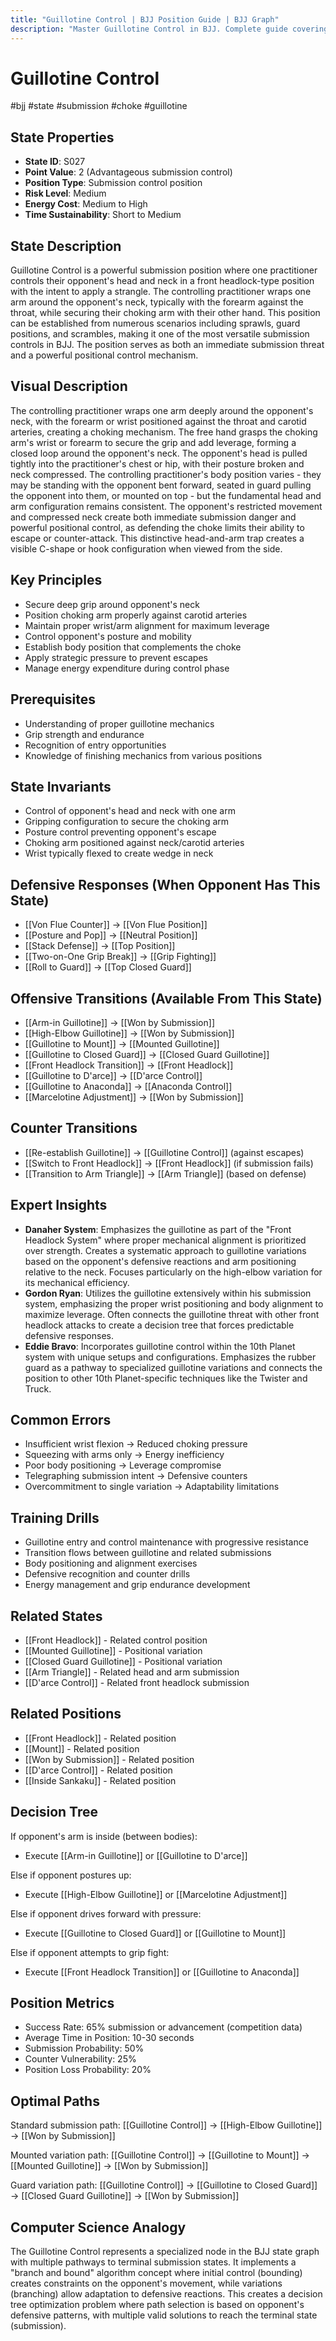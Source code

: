 ```yaml
---
title: "Guillotine Control | BJJ Position Guide | BJJ Graph"
description: "Master Guillotine Control in BJJ. Complete guide covering setup, control, escapes, and transitions. Success rate: 65%."
---
```




<!-- Schema Markup for SEO -->
<script type="application/ld+json">
{
  "@context": "https://schema.org",
  "@type": "HowTo",
  "name": "How to Use Guillotine Control in BJJ",
  "description": "Complete guide to executing techniques and transitions from Guillotine Control.",
  "step": [
    {
      "@type": "HowToStep",
      "name": "Execute Arm-in Guillotine",
      "text": "From this position, execute Arm-in Guillotine to transition to Won by Submission.",
      "position": 1
    },
    {
      "@type": "HowToStep",
      "name": "Execute High-Elbow Guillotine",
      "text": "From this position, execute High-Elbow Guillotine to transition to Won by Submission.",
      "position": 2
    },
    {
      "@type": "HowToStep",
      "name": "Execute Guillotine to Mount",
      "text": "From this position, execute Guillotine to Mount to transition to Mounted Guillotine.",
      "position": 3
    },
    {
      "@type": "HowToStep",
      "name": "Execute Guillotine to Closed Guard",
      "text": "From this position, execute Guillotine to Closed Guard to transition to Closed Guard Guillotine.",
      "position": 4
    },
    {
      "@type": "HowToStep",
      "name": "Execute Front Headlock Transition",
      "text": "From this position, execute Front Headlock Transition to transition to Front Headlock.",
      "position": 5
    },
    {
      "@type": "HowToStep",
      "name": "Execute Guillotine to D'arce",
      "text": "From this position, execute Guillotine to D'arce to transition to D'arce Control.",
      "position": 6
    }
  ],
  "tool": [
    "BJJ Gi or No-Gi attire",
    "Training partner",
    "Mat space"
  ],
  "totalTime": "PT5M"
}
</script>
<script type="application/ld+json">
{
  "@context": "https://schema.org",
  "@type": "BreadcrumbList",
  "itemListElement": [
    {
      "@type": "ListItem",
      "position": 1,
      "name": "Home",
      "item": "https://bjjgraph.com/"
    },
    {
      "@type": "ListItem",
      "position": 2,
      "name": "Positions",
      "item": "https://bjjgraph.com/positions/"
    },
    {
      "@type": "ListItem",
      "position": 3,
      "name": "Guillotine Control",
      "item": "https://bjjgraph.com/positions/guillotine-control"
    }
  ]
}
</script>



<script type="application/ld+json">
{
  "@context": "https://schema.org",
  "@type": "WebPage",
  "name": "Guillotine Control",
  "description": "Master Guillotine Control in BJJ. Complete guide covering setup, control, escapes, and transitions. Success rate: 65%.",
  "url": "https://bjjgraph.com/positions/guillotine-control",
  "isPartOf": {
    "@type": "WebSite",
    "name": "BJJ Graph",
    "url": "https://bjjgraph.com"
  }
}
</script>

# Guillotine Control
#bjj #state #submission #choke #guillotine

## State Properties
- **State ID**: S027
- **Point Value**: 2 (Advantageous submission control)
- **Position Type**: Submission control position
- **Risk Level**: Medium
- **Energy Cost**: Medium to High
- **Time Sustainability**: Short to Medium

## State Description
Guillotine Control is a powerful submission position where one practitioner controls their opponent's head and neck in a front headlock-type position with the intent to apply a strangle. The controlling practitioner wraps one arm around the opponent's neck, typically with the forearm against the throat, while securing their choking arm with their other hand. This position can be established from numerous scenarios including sprawls, guard positions, and scrambles, making it one of the most versatile submission controls in BJJ. The position serves as both an immediate submission threat and a powerful positional control mechanism.

## Visual Description

The controlling practitioner wraps one arm deeply around the opponent's neck, with the forearm or wrist positioned against the throat and carotid arteries, creating a choking mechanism. The free hand grasps the choking arm's wrist or forearm to secure the grip and add leverage, forming a closed loop around the opponent's neck. The opponent's head is pulled tightly into the practitioner's chest or hip, with their posture broken and neck compressed. The controlling practitioner's body position varies - they may be standing with the opponent bent forward, seated in guard pulling the opponent into them, or mounted on top - but the fundamental head and arm configuration remains consistent. The opponent's restricted movement and compressed neck create both immediate submission danger and powerful positional control, as defending the choke limits their ability to escape or counter-attack. This distinctive head-and-arm trap creates a visible C-shape or hook configuration when viewed from the side.

## Key Principles
- Secure deep grip around opponent's neck
- Position choking arm properly against carotid arteries
- Maintain proper wrist/arm alignment for maximum leverage
- Control opponent's posture and mobility
- Establish body position that complements the choke
- Apply strategic pressure to prevent escapes
- Manage energy expenditure during control phase

## Prerequisites
- Understanding of proper guillotine mechanics
- Grip strength and endurance
- Recognition of entry opportunities
- Knowledge of finishing mechanics from various positions

## State Invariants
- Control of opponent's head and neck with one arm
- Gripping configuration to secure the choking arm
- Posture control preventing opponent's escape
- Choking arm positioned against neck/carotid arteries
- Wrist typically flexed to create wedge in neck

## Defensive Responses (When Opponent Has This State)
- [[Von Flue Counter]] → [[Von Flue Position]]
- [[Posture and Pop]] → [[Neutral Position]]
- [[Stack Defense]] → [[Top Position]]
- [[Two-on-One Grip Break]] → [[Grip Fighting]]
- [[Roll to Guard]] → [[Top Closed Guard]]

## Offensive Transitions (Available From This State)
- [[Arm-in Guillotine]] → [[Won by Submission]]
- [[High-Elbow Guillotine]] → [[Won by Submission]]
- [[Guillotine to Mount]] → [[Mounted Guillotine]]
- [[Guillotine to Closed Guard]] → [[Closed Guard Guillotine]]
- [[Front Headlock Transition]] → [[Front Headlock]]
- [[Guillotine to D'arce]] → [[D'arce Control]]
- [[Guillotine to Anaconda]] → [[Anaconda Control]]
- [[Marcelotine Adjustment]] → [[Won by Submission]]

## Counter Transitions
- [[Re-establish Guillotine]] → [[Guillotine Control]] (against escapes)
- [[Switch to Front Headlock]] → [[Front Headlock]] (if submission fails)
- [[Transition to Arm Triangle]] → [[Arm Triangle]] (based on defense)

## Expert Insights
- **Danaher System**: Emphasizes the guillotine as part of the "Front Headlock System" where proper mechanical alignment is prioritized over strength. Creates a systematic approach to guillotine variations based on the opponent's defensive reactions and arm positioning relative to the neck. Focuses particularly on the high-elbow variation for its mechanical efficiency.
- **Gordon Ryan**: Utilizes the guillotine extensively within his submission system, emphasizing the proper wrist positioning and body alignment to maximize leverage. Often connects the guillotine threat with other front headlock attacks to create a decision tree that forces predictable defensive responses.
- **Eddie Bravo**: Incorporates guillotine control within the 10th Planet system with unique setups and configurations. Emphasizes the rubber guard as a pathway to specialized guillotine variations and connects the position to other 10th Planet-specific techniques like the Twister and Truck.

## Common Errors
- Insufficient wrist flexion → Reduced choking pressure
- Squeezing with arms only → Energy inefficiency
- Poor body positioning → Leverage compromise
- Telegraphing submission intent → Defensive counters
- Overcommitment to single variation → Adaptability limitations

## Training Drills
- Guillotine entry and control maintenance with progressive resistance
- Transition flows between guillotine and related submissions
- Body positioning and alignment exercises
- Defensive recognition and counter drills
- Energy management and grip endurance development

## Related States
- [[Front Headlock]] - Related control position
- [[Mounted Guillotine]] - Positional variation
- [[Closed Guard Guillotine]] - Positional variation
- [[Arm Triangle]] - Related head and arm submission
- [[D'arce Control]] - Related front headlock submission


## Related Positions

- [[Front Headlock]] - Related position
- [[Mount]] - Related position
- [[Won by Submission]] - Related position
- [[D'arce Control]] - Related position
- [[Inside Sankaku]] - Related position

## Decision Tree
If opponent's arm is inside (between bodies):
- Execute [[Arm-in Guillotine]] or [[Guillotine to D'arce]]

Else if opponent postures up:
- Execute [[High-Elbow Guillotine]] or [[Marcelotine Adjustment]]

Else if opponent drives forward with pressure:
- Execute [[Guillotine to Closed Guard]] or [[Guillotine to Mount]]

Else if opponent attempts to grip fight:
- Execute [[Front Headlock Transition]] or [[Guillotine to Anaconda]]

## Position Metrics
- Success Rate: 65% submission or advancement (competition data)
- Average Time in Position: 10-30 seconds
- Submission Probability: 50%
- Counter Vulnerability: 25%
- Position Loss Probability: 20%

## Optimal Paths
Standard submission path:
[[Guillotine Control]] → [[High-Elbow Guillotine]] → [[Won by Submission]]

Mounted variation path:
[[Guillotine Control]] → [[Guillotine to Mount]] → [[Mounted Guillotine]] → [[Won by Submission]]

Guard variation path:
[[Guillotine Control]] → [[Guillotine to Closed Guard]] → [[Closed Guard Guillotine]] → [[Won by Submission]]

## Computer Science Analogy
The Guillotine Control represents a specialized node in the BJJ state graph with multiple pathways to terminal submission states. It implements a "branch and bound" algorithm concept where initial control (bounding) creates constraints on the opponent's movement, while variations (branching) allow adaptation to defensive reactions. This creates a decision tree optimization problem where path selection is based on opponent's defensive patterns, with multiple valid solutions to reach the terminal state (submission).
